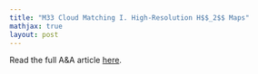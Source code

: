 ```yaml
---
title: "M33 Cloud Matching I. High-Resolution H$$_2$$ Maps"
mathjax: true
layout: post
---
```


Read the full A&A article [here](https://doi.org/10.1051/0004-6361/202349027).
